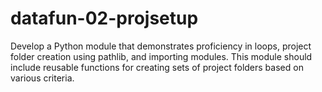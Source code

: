 # datafun-02-projsetup
Develop a Python module that demonstrates proficiency in loops, project folder creation using pathlib, and importing modules. This module should include reusable functions for creating sets of project folders based on various criteria.
